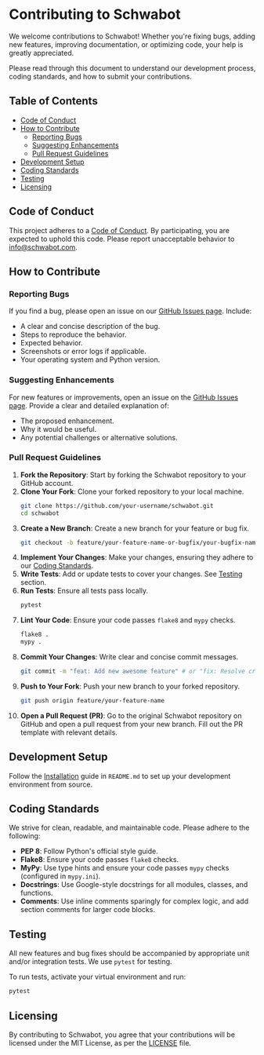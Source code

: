 # Contributing to Schwabot

We welcome contributions to Schwabot! Whether you're fixing bugs, adding new features, improving documentation, or optimizing code, your help is greatly appreciated.

Please read through this document to understand our development process, coding standards, and how to submit your contributions.

## Table of Contents
- [Code of Conduct](#code-of-conduct)
- [How to Contribute](#how-to-contribute)
  - [Reporting Bugs](#reporting-bugs)
  - [Suggesting Enhancements](#suggesting-enhancements)
  - [Pull Request Guidelines](#pull-request-guidelines)
- [Development Setup](#development-setup)
- [Coding Standards](#coding-standards)
- [Testing](#testing)
- [Licensing](#licensing)

## Code of Conduct
This project adheres to a [Code of Conduct](CODE_OF_CONDUCT.md). By participating, you are expected to uphold this code. Please report unacceptable behavior to info@schwabot.com.

## How to Contribute

### Reporting Bugs
If you find a bug, please open an issue on our [GitHub Issues page](https://github.com/schwabot/schwabot/issues). Include:
- A clear and concise description of the bug.
- Steps to reproduce the behavior.
- Expected behavior.
- Screenshots or error logs if applicable.
- Your operating system and Python version.

### Suggesting Enhancements
For new features or improvements, open an issue on the [GitHub Issues page](https://github.com/schwabot/schwabot/issues). Provide a clear and detailed explanation of:
- The proposed enhancement.
- Why it would be useful.
- Any potential challenges or alternative solutions.

### Pull Request Guidelines
1. **Fork the Repository**: Start by forking the Schwabot repository to your GitHub account.
2. **Clone Your Fork**: Clone your forked repository to your local machine.
   ```bash
   git clone https://github.com/your-username/schwabot.git
   cd schwabot
   ```
3. **Create a New Branch**: Create a new branch for your feature or bug fix.
   ```bash
   git checkout -b feature/your-feature-name-or-bugfix/your-bugfix-name
   ```
4. **Implement Your Changes**: Make your changes, ensuring they adhere to our [Coding Standards](#coding-standards).
5. **Write Tests**: Add or update tests to cover your changes. See [Testing](#testing) section.
6. **Run Tests**: Ensure all tests pass locally.
   ```bash
   pytest
   ```
7. **Lint Your Code**: Ensure your code passes `flake8` and `mypy` checks.
   ```bash
   flake8 .
   mypy .
   ```
8. **Commit Your Changes**: Write clear and concise commit messages.
   ```bash
   git commit -m "feat: Add new awesome feature" # or "fix: Resolve critical bug"
   ```
9. **Push to Your Fork**: Push your new branch to your forked repository.
   ```bash
   git push origin feature/your-feature-name
   ```
10. **Open a Pull Request (PR)**: Go to the original Schwabot repository on GitHub and open a pull request from your new branch. Fill out the PR template with relevant details.

## Development Setup
Follow the [Installation](#installation) guide in `README.md` to set up your development environment from source.

## Coding Standards
We strive for clean, readable, and maintainable code. Please adhere to the following:
- **PEP 8**: Follow Python's official style guide.
- **Flake8**: Ensure your code passes `flake8` checks.
- **MyPy**: Use type hints and ensure your code passes `mypy` checks (configured in `mypy.ini`).
- **Docstrings**: Use Google-style docstrings for all modules, classes, and functions.
- **Comments**: Use inline comments sparingly for complex logic, and add section comments for larger code blocks.

## Testing
All new features and bug fixes should be accompanied by appropriate unit and/or integration tests. We use `pytest` for testing.

To run tests, activate your virtual environment and run:
```bash
pytest
```

## Licensing
By contributing to Schwabot, you agree that your contributions will be licensed under the MIT License, as per the [LICENSE](LICENSE) file. 